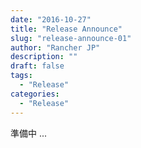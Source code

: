 ```yaml
---
date: "2016-10-27"
title: "Release Announce"
slug: "release-announce-01" 
author: "Rancher JP"
description: ""
draft: false
tags:
  - "Release"
categories:
  - "Release"
---
```

準備中 ...
